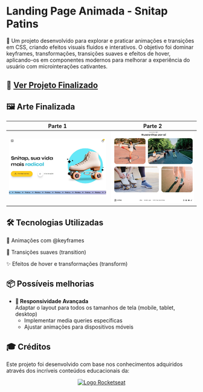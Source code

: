 # Landing Page Animada - Snitap Patins

🔹 Um projeto desenvolvido para explorar e praticar animações e transições em CSS, criando efeitos visuais fluidos e interativos. O objetivo foi dominar keyframes, transformações, transições suaves e efeitos de hover, aplicando-os em componentes modernos para melhorar a experiência do usuário com microinterações cativantes.

## 🚀 [Ver Projeto Finalizado](https://diegocoelho-svg.github.io/Patins-Landing-Page/)

## 🖼️ Arte Finalizada
| Parte 1 | Parte 2 |
|----------|----------|
| ![Descrição 1](./assets/exemplos-3.jpg) | ![Descrição 2](./assets/exemplos-2.jpg) |


## 🛠 Tecnologias Utilizadas

🎨 Animações com @keyframes

🔄 Transições suaves (transition)

✨ Efeitos de hover e transformações (transform)


## 📦 Possíveis melhorias

- **📱 Responsividade Avançada**  
  Adaptar o layout para todos os tamanhos de tela (mobile, tablet, desktop)  
  - Implementar media queries específicas  
  - Ajustar animações para dispositivos móveis  

## 🎓 Créditos
Este projeto foi desenvolvido com base nos conhecimentos adquiridos através dos incríveis conteúdos educacionais da:

<div align="center">
  <a href="https://www.rocketseat.com.br" target="_blank">
    <img src="https://www.rocketseat.com.br/_next/static/media/rocketseat-logo.a329c198.svg" alt="Logo Rocketseat" width="200">
  </a>
</div>